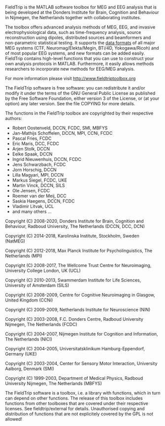 FieldTrip is the MATLAB software toolbox for MEG and EEG analysis that is being
developed at the Donders Institute for Brain, Cognition and Behaviour in Nijmegen,
the Netherlands together with collaborating institutes.

The toolbox offers advanced analysis methods of MEG, EEG, and invasive
electrophysiological data, such as time-frequency analysis, source reconstruction
using dipoles, distributed sources and beamformers and non-parametric statistical
testing. It supports the [data formats](/faq/dataformat) of all major MEG systems
(CTF, Neuromag/Elekta/Megin, BTi/4D, Yokogawa/Ricoh) and of most popular EEG systems,
and new formats can be added easily. FieldTrip contains high-level functions that you
can use to construct your own analysis protocols in MATLAB. Furthermore, it easily
allows methods researchers to incorporate new methods for EEG/MEG analysis.

For more information please visit http://www.fieldtriptoolbox.org

The FieldTrip software is free software: you can redistribute it and/or modify
it under the terms of the GNU General Public License as published by
the Free Software Foundation, either version 3 of the License, or
(at your option) any later version. See the file COPYING for more details.

The functions in the FieldTrip toolbox are copyrighted by their respective authors:
  
  - Robert Oostenveld, DCCN, FCDC, SMI, MBFYS
  - Jan-Mathijs Schoffelen, DCCN, MPI, CCNi, FCDC
  - Pascal Fries, FCDC
  - Eric Maris, DCC, FCDC
  - Arjen Stolk, DCCN
  - Eelke Spaak, DCCN
  - Ingrid Nieuwenhuis, DCCN, FCDC
  - Jens Schwarzbach, FCDC
  - Jorn Horschig, DCCN
  - Lilla Magyari, MPI, DCCN
  - Markus Siegel, FCDC, UKE
  - Martin Vinck, DCCN, SILS
  - Ole Jensen, FCDC
  - Roemer van der Meij, DCC 
  - Saskia Haegens, DCCN, FCDC
  - Vladimir Litvak, UCL
  - and many others ...

Copyright (C) 2008-2020, Donders Institute for Brain, Cognition and Behaviour, Radboud University, The Netherlands (DCCN, DCC, DCN)

Copyright (C) 2014-2018, Karolinska Institute, Stockholm, Sweden (NatMEG)

Copyright (C) 2012-2018, Max Planck Institute for Psycholinguistics, The Netherlands (MPI)

Copyright (C) 2008-2017, The Wellcome Trust Centre for Neuroimaging, University College London, UK (UCL)

Copyright (C) 2010-2013, Swammerdam Institute for Life Sciences, University of Amsterdam (SILS)

Copyright (C) 2008-2009, Centre for Cognitive Neuroimaging in Glasgow, United Kingdom (CCNi)

Copyright (C) 2009-2009, Netherlands Institute for Neuroscience (NIN)

Copyright (C) 2003-2008, F.C. Donders Centre, Radboud University Nijmegen, The Netherlands (FCDC)

Copyright (C) 2004-2007, Nijmegen Institute for Cognition and Information, The Netherlands (NICI)

Copyright (C) 2004-2005, Universitatsklinikum Hamburg-Eppendorf, Germany (UKE)

Copyright (C) 2003-2004, Center for Sensory Motor Interaction, University Aalborg, Denmark (SMI)

Copyright (C) 1999-2003, Department of Medical Physics, Radboud University Nijmegen, The Netherlands (MBFYS)

The FieldTrip software is a toolbox, i.e. a library with functions, which in turn
can depend on other functions. The release of this toolbox includes functions from
other toolboxes that are covered under their respective licenses. See
fieldtrip/external for details. Unauthorised copying and distribution of functions
that are not explicitely covered by the GPL is not allowed!
